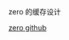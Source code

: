 zero 的缓存设计

[zero github](https://github.com/zeromicro/go-zero/blob/master/core/collection/cache.go)